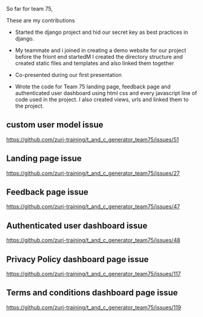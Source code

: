 
So far for team 75,

These are my contributions 

* Started the django project and hid our secret key as best practices in django.

* My teammate and i joined in creating a demo website for our project before the friont end startedM
I created the directory structure and created static files and templates and also linked them together

* Co-presented during our first presentation

* Wrote the code for Team 75 landing page, feedback page and authenticated user dashboard using html css and  every javascript line of code used in the project. I also created views, urls and  linked them to the project.  

## custom user model issue 
https://github.com/zuri-training/t_and_c_generator_team75/issues/51

## Landing page issue
https://github.com/zuri-training/t_and_c_generator_team75/issues/27


## Feedback page issue
https://github.com/zuri-training/t_and_c_generator_team75/issues/47

## Authenticated user dashboard issue
https://github.com/zuri-training/t_and_c_generator_team75/issues/48

## Privacy Policy dashboard page issue
https://github.com/zuri-training/t_and_c_generator_team75/issues/117

## Terms and conditions dashboard page issue
https://github.com/zuri-training/t_and_c_generator_team75/issues/119
